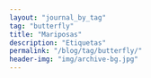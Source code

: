 ```yaml
---
layout: "journal_by_tag"
tag: "butterfly"
title: "Mariposas"
description: "Etiquetas"
permalink: "/blog/tag/butterfly/"
header-img: "img/archive-bg.jpg"
---
```

